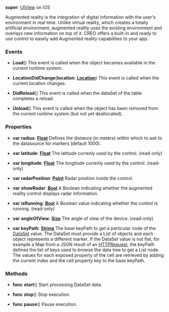 **super**: [UIView](UIView.md) on iOS

Augmented reality is the integration of digital information with the user's environment in real time. Unlike virtual reality, which creates a totally artificial environment, augmented reality uses the existing environment and overlays new information on top of it. CREO offers a built-in and ready to use control to easely add Augmented reality capabilities to your app.



### Events

* **Load**()
This event is called when the object becames available in the current runtime system.

* **LocationDidChange**(**location**: <strong>[Location](Location.md)</strong>)
This event is called when the current location changes.

* **DidReload**()
This event is called when the dataSet of the table completes a reload.

* **Unload**()
This event is called when the object has been removed from the current runtime system (but not yet deallocated).



### Properties

* **var** **radius**: **[Float](../gravity/types.md)**
Defines the distance (in meters) within which to ask to the datasource for markers (default 1000).

* **var** **latitude**: **[Float](../gravity/types.md)**
The latitude currenly used by the control. \(read-only\)

* **var** **longitude**: **[Float](../gravity/types.md)**
The longitude currenly used by the control. \(read-only\)

* **var** **radarPosition**: **[Point](point.md)**
Radar position inside the control.

* **var** **showRadar**: **[Bool](../gravity/types.md)**
A Boolean indicating whether the augmented reality control displays radar information.

* **var** **isRunning**: **[Bool](../gravity/types.md)**
A Boolean value indicating whether the control is running. \(read-only\)

* **var** **angleOfView**: **[Size](size.md)**
The angle of view of the device. \(read-only\)

* **var** **keyPath**: **[String](../gravity/types.md)**
The base keyPath to get a particular node of the <a href="DataSet.html">DataSet</a> value. The DataSet must provide a List of objects and each object represents a different marker. If the DataSet value is not flat, for example a Map from a JSON result of an <a href="HTTPRequest.html">HTTPRequest</a>, the keyPath defines the list of keys used to browse the data tree to get a List node. The values for each exposed property of the cell are retrieved by adding the current index and the cell property key to the base keyPath.



### Methods

* **func** **start**()
Start processing DataSet data.

* **func** **stop**()
Stop execution.

* **func** **pause**()
Pause execution.





